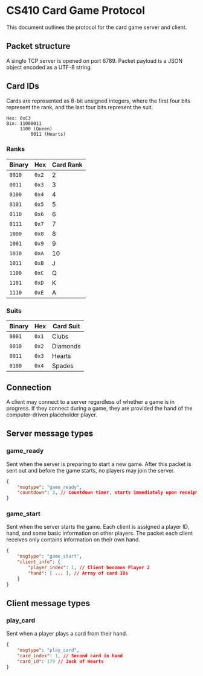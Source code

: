 # CS410 Card Game Protocol

This document outlines the protocol for the card game server and client.

## Packet structure

A single TCP server is opened on port 6789. Packet payload is a JSON object encoded as a UTF-8 string.

## Card IDs

Cards are represented as 8-bit unsigned integers, where the first four bits represent the rank, and the last four bits represent the suit.

```
Hex: 0xC3
Bin: 11000011
     1100 (Queen)
         0011 (Hearts)
```

### Ranks
|Binary|Hex|Card Rank|
|---|---|---|
|`0010`|`0x2`|2|
|`0011`|`0x3`|3|
|`0100`|`0x4`|4|
|`0101`|`0x5`|5|
|`0110`|`0x6`|6|
|`0111`|`0x7`|7|
|`1000`|`0x8`|8|
|`1001`|`0x9`|9|
|`1010`|`0xA`|10|
|`1011`|`0xB`|J|
|`1100`|`0xC`|Q|
|`1101`|`0xD`|K|
|`1110`|`0xE`|A|

### Suits

|Binary|Hex|Card Suit|
|---|---|---|
|`0001`|`0x1`|Clubs|
|`0010`|`0x2`|Diamonds|
|`0011`|`0x3`|Hearts|
|`0100`|`0x4`|Spades|

## Connection

A client may connect to a server regardless of whether a game is in progress.
If they connect during a game, they are provided the hand of the computer-driven placeholder player.

## Server message types

### game_ready

Sent when the server is preparing to start a new game.
After this packet is sent out and before the game starts, no players may join the server.

```json
{
    "msgtype": "game_ready",
    "countdown": 3, // Countdown timer, starts immediately upon receipt
}
```

### game_start

Sent when the server starts the game. Each client is assigned a player ID,
hand, and some basic information on other players. The packet each client receives only contains information on their own hand.

```json
{
    "msgtype": "game_start",
    "client_info": {
        "player_index": 1, // Client becomes Player 2
        "hand": [ ... ], // Array of card IDs
    }
}
```

## Client message types

### play_card

Sent when a player plays a card from their hand.

```json
{
    "msgtype": "play_card",
    "card_index": 1, // Second card in hand
    "card_id": 179 // Jack of Hearts
}
```